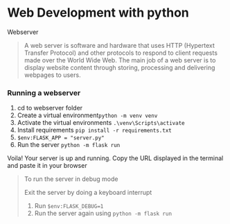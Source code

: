 # Web Development with python

Webserver
>A web server is software and hardware that uses HTTP (Hypertext Transfer Protocol)
> and other protocols to respond to client requests made over the World Wide Web.
> The main job of a web server is to display website content through storing, 
> processing and delivering webpages to users.
> 

### Running a webserver
1. cd to webserver folder
2. Create a virtual environment```python -m venv venv```
3. Activate the virtual environments ```.\venv\Scripts\activate```
4. Install requirements ```pip install -r requirements.txt ```
5. ```$env:FLASK_APP = "server.py"```
6. Run the server ```python -m flask run```
 
Voila! Your server is up and running. Copy the URL displayed in the terminal and paste it in your browser

> To run the server in debug mode
>
> Exit the server by doing a keyboard interrupt
> 
> 1. Run ```$env:FLASK_DEBUG=1```
> 2. Run the server again using ```python -m flask run```